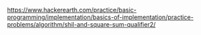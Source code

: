 https://www.hackerearth.com/practice/basic-programming/implementation/basics-of-implementation/practice-problems/algorithm/shil-and-square-sum-qualifier2/
